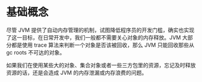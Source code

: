 # 基础概念

尽管 JVM 提供了自动内存管理的机制，试图降低程序员的开发门槛，确实也实现了这一目标，在日常开发中，我们一般都不需要关心对象的内存释放。JVM 大部分都是使用 trace 算法来判断一个对象是否该被回收，那么 JVM 只能回收那些从 gc roots 不可达的对象。

如果我们在使用某些大的对象、集合对象或者一些三方包里的资源，忘记及时释放资源的话，还是会造成 JVM 的内存泄漏或内存浪费的问题。
